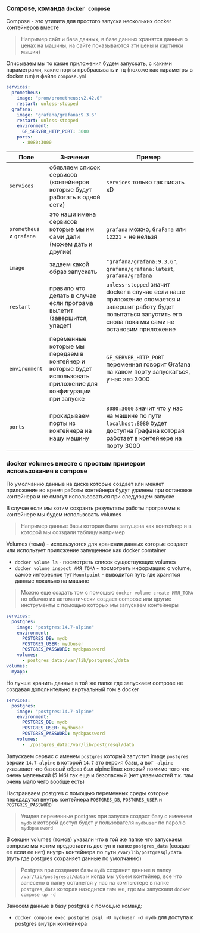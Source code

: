 ### Compose, команда `docker compose`

Compose - это утилита для простого запуска нескольких docker контейнеров вместе

> Например сайт и база данных, в базе данных хранятся данные о ценах на машины, на сайте показываются эти цены и картинки машин)

Описываем мы то какие приложения будем запускать, с какими параметрами, какие порты пробрасывать и тд (похоже как параметры в docker run) в файле `compose.yml`

```yaml
services:
  prometheus:
    image: "prom/prometheus:v2.42.0"
    restart: unless-stopped
  grafana:
    image: "grafana/grafana:9.3.6"
    restart: unless-stopped
    environment:
      GF_SERVER_HTTP_PORT: 3000
    ports:
      - 8080:3000
```

|Поле|Значение|Пример
|-|-|-
|`services`|обявляем список сервисов (контейнеров которые будут работать в одной сети)|`services` только так писать xD
|`prometheus` и `grafana`|это наши имена сервисов которые мы им сами дали (можем дать и другие)|`grafana` можно, `GraFana` или `12221` - не нельзя
|`image`|задаем какой образ запускать| `"grafana/grafana:9.3.6"`, `grafana/grafana:latest`, `grafana/grafana`
|`restart`|правило что делать в случае если програма вылетит (завершится, упадет)|`unless-stopped` значит docker в случае если наше приложение сломается и завершит работу будет попытаться запустить его снова пока мы сами не остановим приложение
|`environment`| переменные которые мы передаем в контейнер и которые будет использовать приложение для конфигурации при запуске | `GF_SERVER_HTTP_PORT` переменная говорит Grafana на каком порту запускаться, у нас это 3000
|`ports`|прокидываем порты из контейнера на нашу машину| `8080:3000` значит что у нас на машине по пути `localhost:8080` будет доступна Графана которая работает в контейнере на порту 3000

### docker volumes вместе с простым примером использования в compose

По умолчанию данные на диске которые создает или меняет приложение во время работы контейнера будут удалены при остановке контейнера и не смогут использоваться при следующем запуске

В случае если мы хотим сохранть результаты работы программы в контейнере мы будем использовать volumes

> Например данные базы которая была запущена как контейнер и в которой мы созздали таблицу например

Volumes (тома) - используются для хранения данных которые создает или использует приложение запущенное как docker comtainer

- `docker volume ls` - посмотреть список существующих volumes
- `docker volume inspect ИМЯ_ТОМА` - посмотреть информацию о volume, самое интересное тут `Mountpoint` - выводится путь где хранятся данные локально на машине

> Можно еще создать том с помощью `docker volume create ИМЯ_ТОМА` но обычно их автоматически создает compose или другие инструменты с помощью которых мы запускаем контейнеры

```yaml
services:
  postgres:
    image: "postgres:14.7-alpine"
    environment:
      POSTGRES_DB: mydb
      POSTGRES_USER: mydbuser
      POSTGRES_PASSWORD: mydbpassword
    volumes:
      - postgres_data:/var/lib/postgresql/data
volumes:
  myapp:
```

Но лучше хранить данные в той же папке где запускаем compose не создавая дополнительно виртуальный том в docker

```yaml
services:
  postgres:
    image: "postgres:14.7-alpine"
    environment:
      POSTGRES_DB: mydb
      POSTGRES_USER: mydbuser
      POSTGRES_PASSWORD: mydbpassword
    volumes:
      - ./postgres_data:/var/lib/postgresql/data
```

Запускаем сервис с именем `postgres` который запустит image `postgres` версии `14.7-alpine` в которой `14.7` это версия базы, а вот `-alpine` указывает что базовый образ был alpine linux который помимо того что очень маленький (5 Мб) так еще и безопасный (нет уязвимостей т.к. там очень мало чего вообще есть)

Настраиваем postgres с помощью переменных среды которые передадутся внутрь контейнера `POSTGRES_DB`, `POSTGRES_USER` и `POSTGRES_PASSWORD`
> Увидев переменные postgres при запуске создаст базу с имеенем `mydb` к которой доступ будет у пользователя `mydbuser` по паролю `mydbpassword`

В секции volumes (томов) указали что в той же папке что запускаем compose мы хотим предоставить доступ к папке `postgres_data` (создаст ее если ее нет) внутрь контейнера по пути `/var/lib/postgresql/data` (путь где postgres сохраняет данные по умолчанию)
> Postgres при создании базы `mydb` сохранит данные в папку `/var/lib/postgresql/data` и когда мы убьем контейнер, все что занесено в папку останется у нас на компьютере в папке `postgres_data` которая находится там же, где мы запускали `docker compose up -d`

Занесем данные в базу postgres с помощью команд:

- `docker compose exec postgres psql -U mydbuser -d mydb` для доступа к postgres внутри контейнера
